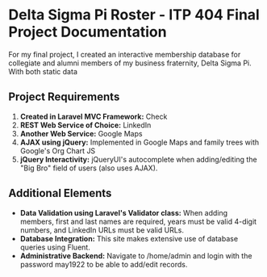 # Delta Sigma Pi Roster - ITP 404 Final Project Documentation

For my final project, I created an interactive membership database for collegiate and alumni members of my business fraternity, Delta Sigma Pi. With both static data 

## Project Requirements
1. **Created in Laravel MVC Framework:** Check  
2. **REST Web Service of Choice:** LinkedIn  
3. **Another Web Service:** Google Maps  
4. **AJAX using jQuery:** Implemented in Google Maps and family trees with Google's Org Chart JS  
5. **jQuery Interactivity:** jQueryUI's autocomplete when adding/editing the "Big Bro" field of users (also uses AJAX).

## Additional Elements
- **Data Validation using Laravel's Validator class:** When adding members, first and last names are required, years must be valid 4-digit numbers, and LinkedIn URLs must be valid URLs.  
- **Database Integration:** This site makes extensive use of database queries using Fluent.  
- **Administrative Backend:** Navigate to /home/admin and login with the password may1922 to be able to add/edit records.  
